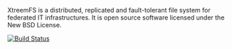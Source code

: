 XtreemFS is a distributed, replicated and fault-tolerant file system for federated IT infrastructures. It is open source software licensed under the New BSD License.

[![Build Status](https://travis-ci.org/xtreemfs/xtreemfs.svg?branch=master)](https://travis-ci.org/xtreemfs/xtreemfs)
